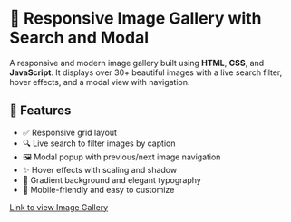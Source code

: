 # 📸 Responsive Image Gallery with Search and Modal

A responsive and modern image gallery built using **HTML**, **CSS**, and **JavaScript**. It displays over 30+ beautiful images with a live search filter, hover effects, and a modal view with navigation.

## 🚀 Features

- ✅ Responsive grid layout
- 🔍 Live search to filter images by caption
- 🖼 Modal popup with previous/next image navigation
- ✨ Hover effects with scaling and shadow
- 🎨 Gradient background and elegant typography
- 📱 Mobile-friendly and easy to customize

[Link to view Image Gallery](https://shubham-220305.github.io/CodeAlpha_Image_Gallery/)